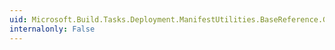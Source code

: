 ```yaml
---
uid: Microsoft.Build.Tasks.Deployment.ManifestUtilities.BaseReference.Group
internalonly: False
---
```

